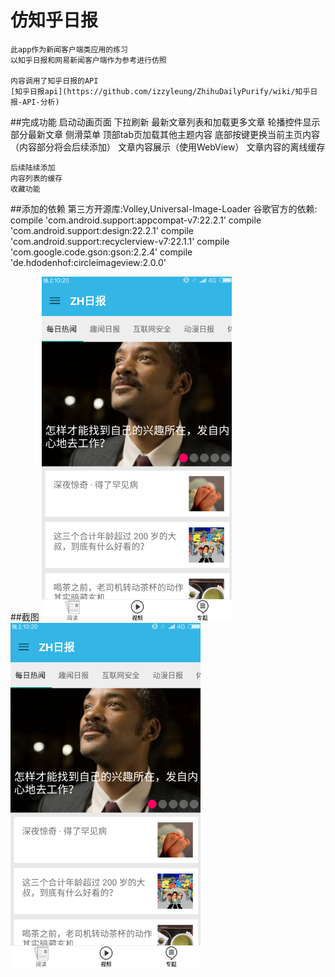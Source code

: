 # 仿知乎日报
    此app作为新闻客户端类应用的练习
    以知乎日报和网易新闻客户端作为参考进行仿照
    
    内容调用了知乎日报的API
    [知乎日报api](https://github.com/izzyleung/ZhihuDailyPurify/wiki/知乎日报-API-分析)
    
##完成功能
    启动动画页面
    下拉刷新
    最新文章列表和加载更多文章
    轮播控件显示部分最新文章
    侧滑菜单
    顶部tab页加载其他主题内容
    底部按键更换当前主页内容（内容部分将会后续添加）
    文章内容展示（使用WebView）
    文章内容的离线缓存
    
    后续陆续添加
    内容列表的缓存
    收藏功能
    
##添加的依赖
    第三方开源库:Volley,Universal-Image-Loader
    谷歌官方的依赖:
    compile 'com.android.support:appcompat-v7:22.2.1'
    compile 'com.android.support:design:22.2.1'
    compile 'com.android.support:recyclerview-v7:22.1.1'
    compile 'com.google.code.gson:gson:2.2.4'
    compile 'de.hdodenhof:circleimageview:2.0.0'
    
##截图
![image](https://github.com/ttslso/NewsApp/blob/master/screenshot/1.png?raw=true)
![image](https://github.com/ttslso/NewsApp/blob/master/screenshot/1.png)
    
    
    

